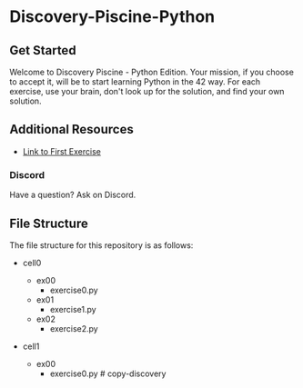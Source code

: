 # Discovery-Piscine-Python


## Get Started
Welcome to Discovery Piscine - Python Edition. Your mission, if you choose to accept it, will be to start learning Python in the 42 way. For each exercise, use your brain, don't look up for the solution, and find your own solution.

## Additional Resources
- [Link to First Exercise](https://projects.intra.42.fr/projects/cellule0-0-python)

### Discord
Have a question? Ask on Discord.

## File Structure
The file structure for this repository is as follows:

- cell0
  - ex00
    - exercise0.py
  - ex01
    - exercise1.py
  - ex02
    - exercise2.py

- cell1
  - ex00
    - exercise0.py
#   c o p y - d i s c o v e r y  
 